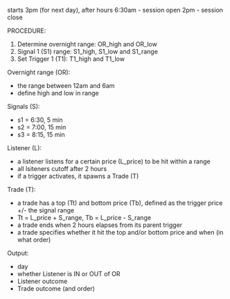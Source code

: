 starts 3pm (for next day), after hours
6:30am - session open
2pm - session close


PROCEDURE:
1. Determine overnight range: OR_high and OR_low
2. Signal 1 (S1) range: S1_high, S1_low and S1_range
3. Set Trigger 1 (T1): T1_high and T1_low


Overnight range (OR):
 - the range between 12am and 6am
 - define high and low in range

Signals (S):
 - s1 = 6:30, 5 min
 - s2 = 7:00, 15 min
 - s3 = 8:15, 15 min

Listener (L):
 - a listener listens for a certain price (L_price) to be hit within a range
 - all lsiteners cutoff after 2 hours
 - if a trigger activates, it spawns a Trade (T)

Trade (T):
 - a trade has a top (Tt) and bottom price (Tb), defined as the trigger price +/- the signal range
 - Tt = L_price + S_range, Tb = L_price - S_range
 - a trade ends when 2 hours elapses from its parent trigger
 - a trade specifies whether it hit the top and/or bottom price and when (in what order)

Output:
- day
- whether Listener is IN or OUT of OR
- Listener outcome
- Trade outcome (and order)
